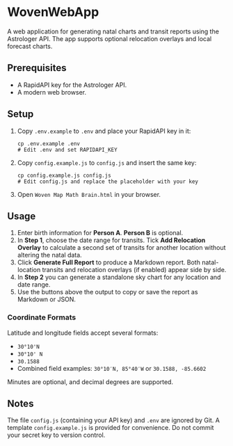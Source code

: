 # WovenWebApp

A web application for generating natal charts and transit reports using the Astrologer API. The app supports optional relocation overlays and local forecast charts.

## Prerequisites

- A RapidAPI key for the Astrologer API.
- A modern web browser.

## Setup

1. Copy `.env.example` to `.env` and place your RapidAPI key in it:
   ```
   cp .env.example .env
   # Edit .env and set RAPIDAPI_KEY
   ```
2. Copy `config.example.js` to `config.js` and insert the same key:
   ```
   cp config.example.js config.js
   # Edit config.js and replace the placeholder with your key
   ```
3. Open `Woven Map Math Brain.html` in your browser.

## Usage

1. Enter birth information for **Person A**. **Person B** is optional.
2. In **Step 1**, choose the date range for transits. Tick **Add Relocation Overlay** to calculate a second set of transits for another location without altering the natal data.
3. Click **Generate Full Report** to produce a Markdown report. Both natal-location transits and relocation overlays (if enabled) appear side by side.
4. In **Step 2** you can generate a standalone sky chart for any location and date range.
5. Use the buttons above the output to copy or save the report as Markdown or JSON.

### Coordinate Formats

Latitude and longitude fields accept several formats:

- `30°10'N`
- `30°10' N`
- `30.1588`
- Combined field examples: `30°10′N, 85°40′W` or `30.1588, -85.6602`

Minutes are optional, and decimal degrees are supported.

## Notes

The file `config.js` (containing your API key) and `.env` are ignored by Git. A template `config.example.js` is provided for convenience. Do not commit your secret key to version control.
